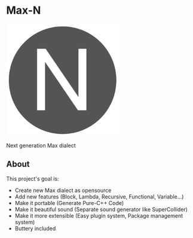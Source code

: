 # Max-N

<img alt="Max-N.png" src="pic/Max-N.png" width="300px"/>

Next generation Max dialect

## About

This project's goal is:

- Create new Max dialect as opensource
- Add new features (Block, Lambda, Recursive, Functional, Variable...)
- Make it portable (Generate Pure-C++ Code)
- Make it beautiful sound (Separate sound generator like SuperCollider)
- Make it more extensible (Easy plugin system, Package management system)
- Buttery included
